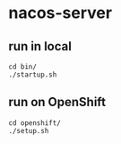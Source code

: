 # nacos-server

## run in local
```
cd bin/
./startup.sh
```
## run on OpenShift
```
cd openshift/
./setup.sh
```
